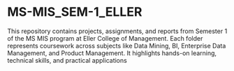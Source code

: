 # MS-MIS_SEM-1_ELLER
This repository contains projects, assignments, and reports from Semester 1 of the MS MIS program at Eller College of Management. Each folder represents coursework across subjects like Data Mining, BI, Enterprise Data Management, and Product Management. It highlights hands-on learning, technical skills, and practical applications
